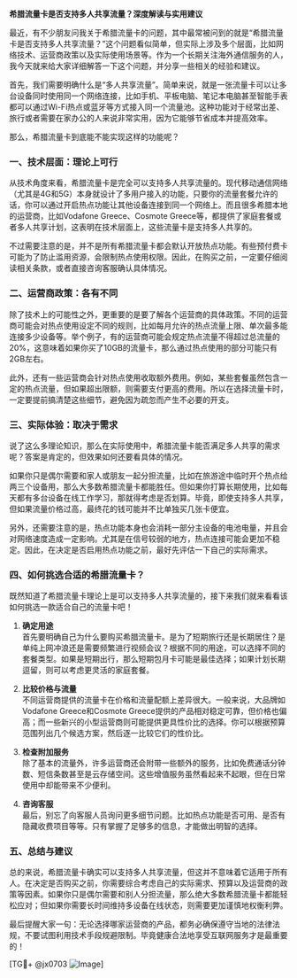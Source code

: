 **希腊流量卡是否支持多人共享流量？深度解读与实用建议**

最近，有不少朋友问我关于希腊流量卡的问题，其中最常被问到的就是“希腊流量卡是否支持多人共享流量？”这个问题看似简单，但实际上涉及多个层面，比如网络技术、运营商政策以及实际使用场景等。作为一个长期关注海外通信服务的人，我今天就来给大家详细解答一下这个问题，并分享一些相关的经验和建议。

首先，我们需要明确什么是“多人共享流量”。简单来说，就是一张流量卡可以让多台设备同时使用同一个网络连接，比如手机、平板电脑、笔记本电脑甚至智能手表都可以通过Wi-Fi热点或蓝牙等方式接入同一个流量池。这种功能对于经常出差、旅行或者需要在家办公的人来说非常实用，因为它能够节省成本并提高效率。

那么，希腊流量卡到底能不能实现这样的功能呢？

### 一、技术层面：理论上可行

从技术角度来看，希腊流量卡是完全可以支持多人共享流量的。现代移动通信网络（尤其是4G和5G）本身就设计了多用户接入的功能，只要你的流量套餐允许的话，你可以通过开启热点功能让其他设备连接到同一个网络上。而且很多希腊本地的运营商，比如Vodafone Greece、Cosmote Greece等，都提供了家庭套餐或者多人共享计划，这表明在技术层面上，这些流量卡是支持多人共享的。

不过需要注意的是，并不是所有希腊流量卡都会默认开放热点功能。有些预付费卡可能为了防止滥用资源，会限制热点使用权限。因此，在购买之前，一定要仔细阅读相关条款，或者直接咨询客服确认具体情况。

### 二、运营商政策：各有不同

除了技术上的可能性之外，更重要的是要了解各个运营商的具体政策。不同的运营商可能会对热点使用设定不同的规则，比如每月允许的热点流量上限、单次最多能连接多少设备等。举个例子，有的运营商可能会规定热点流量不得超过总流量的20%，这意味着如果你买了10GB的流量卡，那么通过热点使用的部分可能只有2GB左右。

此外，还有一些运营商会针对热点使用收取额外费用。例如，某些套餐虽然包含一定的热点流量，但如果超出限额，则需要支付更高的费用。所以在选择流量卡时，一定要提前搞清楚这些细节，避免因为疏忽而产生不必要的开支。

### 三、实际体验：取决于需求

说了这么多理论知识，那么在实际使用中，希腊流量卡能否满足多人共享的需求呢？答案是肯定的，但效果如何还要看具体的情况。

如果你只是偶尔需要和家人或朋友一起分担流量，比如在旅游途中临时开个热点给两三个设备用，那么大多数希腊流量卡都能胜任。但如果你打算长期使用，比如每天都有多台设备在线工作学习，那就得考虑是否划算。毕竟，即使支持多人共享，但如果流量价格过高，最终花的钱可能并不比单独买几张卡便宜。

另外，还需要注意的是，热点功能本身也会消耗一部分主设备的电池电量，并且会对网络速度造成一定影响。尤其是在信号较弱的地方，热点连接可能会更加不稳定。因此，在决定是否启用热点功能之前，最好先评估一下自己的实际需求。

### 四、如何挑选合适的希腊流量卡？

既然知道了希腊流量卡理论上是可以支持多人共享流量的，接下来我们就来看看该如何挑选一款适合自己的流量卡吧！

1. **确定用途**  
   首先要明确自己为什么要购买希腊流量卡。是为了短期旅行还是长期居住？是单纯上网冲浪还是需要频繁进行视频会议？根据不同的用途，可以选择不同的套餐类型。如果是短期出行，那么短期包月卡可能是最佳选择；如果计划长期逗留，则可以考虑更灵活的家庭套餐。

2. **比较价格与流量**  
   不同运营商提供的流量卡在价格和流量配额上差异很大。一般来说，大品牌如Vodafone Greece和Cosmote Greece提供的产品相对稳定可靠，但价格也偏高；而一些新兴的小型运营商则可能提供更具性价比的选择。你可以根据预算范围列出几个候选方案，然后逐一比较它们的性价比。

3. **检查附加服务**  
   除了基本的流量外，许多运营商还会附带一些额外的服务，比如免费通话分钟数、短信条数甚至是云存储空间。这些增值服务虽然看起来不起眼，但在日常使用中却能带来不少便利。

4. **咨询客服**  
   最后，别忘了向客服人员询问更多细节问题。比如热点功能是否可用、是否有隐藏收费项目等等。只有掌握了足够多的信息，才能做出明智的选择。

### 五、总结与建议

总的来说，希腊流量卡确实可以支持多人共享流量，但这并不意味着它适用于所有人。在决定是否购买之前，你需要综合考虑自己的实际需求、预算以及运营商的政策等因素。如果你只是偶尔需要和别人分担流量，那么绝大多数希腊流量卡都能轻松应对；但如果你需要长时间维持多设备在线状态，则需要更加谨慎地权衡利弊。

最后提醒大家一句：无论选择哪家运营商的产品，都务必确保遵守当地的法律法规，不要试图利用技术手段规避限制。毕竟健康合法地享受互联网服务才是最重要的！

[TG💪+ @jx0703 ![Image](https://github.com/user-attachments/assets/dbca1d08-cadb-493c-b0ec-ad6f7a83f270)]